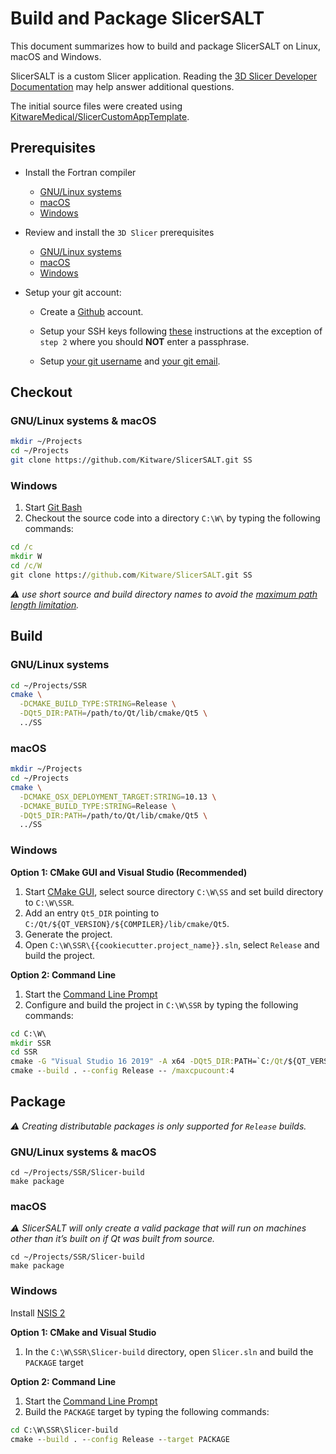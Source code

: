 Build and Package SlicerSALT
============================

This document summarizes how to build and package SlicerSALT on Linux, macOS and Windows.

SlicerSALT is a custom Slicer application. Reading the [3D Slicer Developer Documentation](https://slicer.readthedocs.io/en/latest/developer_guide/index.html) may help answer additional questions.

The initial source files were created using [KitwareMedical/SlicerCustomAppTemplate](https://github.com/KitwareMedical/SlicerCustomAppTemplate).


Prerequisites
-------------

* Install the Fortran compiler

  * [GNU/Linux systems](https://www.slicer.org/wiki/Documentation/Nightly/Developers/Fortran#Linux)
  * [macOS](https://www.slicer.org/wiki/Documentation/Nightly/Developers/Fortran#macOS)
  * [Windows](https://www.slicer.org/wiki/Documentation/Nightly/Developers/Fortran#Windows)

* Review and install the `3D Slicer` prerequisites

  * [GNU/Linux systems](https://slicer.readthedocs.io/en/latest/developer_guide/build_instructions/linux.html)
  * [macOS](https://slicer.readthedocs.io/en/latest/developer_guide/build_instructions/macos.html)
  * [Windows](https://slicer.readthedocs.io/en/latest/developer_guide/build_instructions/windows.html)

* Setup your git account:

  * Create a [Github](https://github.com) account.

  * Setup your SSH keys following [these](https://help.github.com/articles/generating-ssh-keys) instructions at the
  exception of `step 2` where you should __NOT__ enter a passphrase.

  * Setup [your git username](https://help.github.com/articles/setting-your-username-in-git) and [your git email](https://help.github.com/articles/setting-your-email-in-git).


Checkout
--------

### GNU/Linux systems & macOS

```bash
mkdir ~/Projects
cd ~/Projects
git clone https://github.com/Kitware/SlicerSALT.git SS
```

### Windows

1. Start [Git Bash](https://help.github.com/articles/set-up-git#need-a-quick-lesson-about-terminalterminalgit-bashthe-command-line)
2. Checkout the source code into a directory `C:\W\` by typing the following commands:

```bat
cd /c
mkdir W
cd /c/W
git clone https://github.com/Kitware/SlicerSALT.git SS
```

_:warning: use short source and build directory names to avoid the [maximum path length limitation](http://msdn.microsoft.com/en-us/library/windows/desktop/aa365247%28v=vs.85%29.aspx#maxpath)._


Build
-----

### GNU/Linux systems

```bash
cd ~/Projects/SSR
cmake \
  -DCMAKE_BUILD_TYPE:STRING=Release \
  -DQt5_DIR:PATH=/path/to/Qt/lib/cmake/Qt5 \
  ../SS
```

### macOS

```bash
mkdir ~/Projects
cd ~/Projects
cmake \
  -DCMAKE_OSX_DEPLOYMENT_TARGET:STRING=10.13 \
  -DCMAKE_BUILD_TYPE:STRING=Release \
  -DQt5_DIR:PATH=/path/to/Qt/lib/cmake/Qt5 \
  ../SS
```

### Windows

<b>Option 1: CMake GUI and Visual Studio (Recommended)</b>

1. Start [CMake GUI](https://cmake.org/runningcmake/), select source directory `C:\W\SS` and set build directory to `C:\W\SSR`.
2. Add an entry `Qt5_DIR` pointing to `C:/Qt/${QT_VERSION}/${COMPILER}/lib/cmake/Qt5`.
2. Generate the project.
3. Open `C:\W\SSR\{{cookiecutter.project_name}}.sln`, select `Release` and build the project.

<b>Option 2: Command Line</b>

1. Start the [Command Line Prompt](http://windows.microsoft.com/en-us/windows/command-prompt-faq)
2. Configure and build the project in `C:\W\SSR` by typing the following commands:

```bat
cd C:\W\
mkdir SSR
cd SSR
cmake -G "Visual Studio 16 2019" -A x64 -DQt5_DIR:PATH=`C:/Qt/${QT_VERSION}/${COMPILER}/lib/cmake/Qt5 ..\SS
cmake --build . --config Release -- /maxcpucount:4
```

Package
-------

_:warning: Creating distributable packages is only supported for `Release` builds._

### GNU/Linux systems & macOS

```
cd ~/Projects/SSR/Slicer-build
make package
```

### macOS

_:warning: SlicerSALT will only create a valid package that will run on machines other than it’s built on if Qt was built from source._

```
cd ~/Projects/SSR/Slicer-build
make package
```

### Windows

Install [NSIS 2](http://sourceforge.net/projects/nsis/files/)

<b>Option 1: CMake and Visual Studio</b>

1. In the `C:\W\SSR\Slicer-build` directory, open `Slicer.sln` and build the `PACKAGE` target

<b>Option 2: Command Line</b>

1. Start the [Command Line Prompt](http://windows.microsoft.com/en-us/windows/command-prompt-faq)
2. Build the `PACKAGE` target by typing the following commands:

```bat
cd C:\W\SSR\Slicer-build
cmake --build . --config Release --target PACKAGE
```

